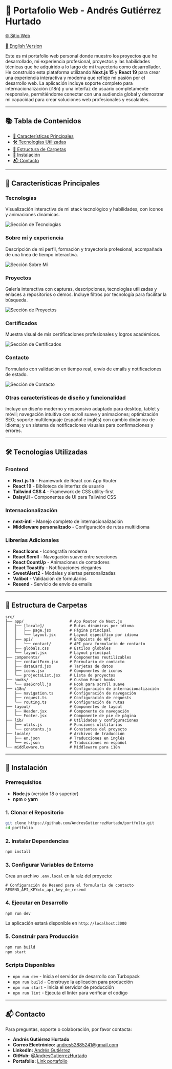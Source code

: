 # 🤵 Portafolio Web - Andrés Gutiérrez Hurtado

[🌐 Sitio Web](https://andres-portfolio-b4dv.onrender.com)

[📑 English Version](./README.md)

Este es mi portafolio web personal donde muestro los proyectos que he desarrollado, mi experiencia profesional, proyectos y las habilidades técnicas que he adquirido a lo largo de mi trayectoria como desarrollador. He construido esta plataforma utilizando **Next.js 15** y **React 19** para crear una experiencia interactiva y moderna que refleje mi pasión por el desarrollo web. La aplicación incluye soporte completo para internacionalización (i18n) y una interfaz de usuario completamente responsiva, permitiéndome conectar con una audiencia global y demostrar mi capacidad para crear soluciones web profesionales y escalables.

---

## 📚 Tabla de Contenidos

-   [🚀 Características Principales](#-características-principales)
-   [🛠️ Tecnologías Utilizadas](#️-tecnologías-utilizadas)
-   [📁 Estructura de Carpetas](#-estructura-de-carpetas)
-   [💾 Instalación](#-instalación)
-   [📬 Contacto](#-contacto)

---

## 🚀 Características Principales

### Tecnologías

Visualización interactiva de mi stack tecnológico y habilidades, con íconos y animaciones dinámicas.

![Sección de Tecnologías](docs/screenshots/technologies.png)

### Sobre mí y experiencia

Descripción de mi perfil, formación y trayectoria profesional, acompañada de una línea de tiempo interactiva.

![Sección Sobre Mí](docs/screenshots/about.png)

### Proyectos

Galería interactiva con capturas, descripciones, tecnologías utilizadas y enlaces a repositorios o demos. Incluye filtros por tecnología para facilitar la búsqueda.

![Sección de Proyectos](docs/screenshots/projects.png)

### Certificados

Muestra visual de mis certificaciones profesionales y logros académicos.

![Sección de Certificados](docs/screenshots/certificates.png)

### Contacto

Formulario con validación en tiempo real, envío de emails y notificaciones de estado.

![Sección de Contacto](docs/screenshots/contact.png)

### Otras características de diseño y funcionalidad

Incluye un diseño moderno y responsivo adaptado para desktop, tablet y móvil; navegación intuitiva con scroll suave y animaciones; optimización SEO; soporte multilenguaje (español e inglés) con cambio dinámico de idioma; y un sistema de notificaciones visuales para confirmaciones y errores.

---

## 🛠️ Tecnologías Utilizadas

### Frontend

-   **Next.js 15** - Framework de React con App Router
-   **React 19** - Biblioteca de interfaz de usuario
-   **Tailwind CSS 4** - Framework de CSS utility-first
-   **DaisyUI** - Componentes de UI para Tailwind CSS

### Internacionalización

-   **next-intl** - Manejo completo de internacionalización
-   **Middleware personalizado** - Configuración de rutas multiidioma

### Librerías Adicionales

-   **React Icons** - Iconografía moderna
-   **React Scroll** - Navegación suave entre secciones
-   **React CountUp** - Animaciones de contadores
-   **React Toastify** - Notificaciones elegantes
-   **SweetAlert2** - Modales y alertas personalizadas
-   **Valibot** - Validación de formularios
-   **Resend** - Servicio de envío de emails

---

## 📁 Estructura de Carpetas

```
src/
├── app/                    # App Router de Next.js
│   ├── [locale]/           # Rutas dinámicas por idioma
│   │   ├── page.jsx        # Página principal
│   │   └── layout.jsx      # Layout específico por idioma
│   ├── api/                # Endpoints de API
│   │   └── contact/        # API para formulario de contacto
│   ├── globals.css         # Estilos globales
│   └── layout.jsx          # Layout principal
├── components/             # Componentes reutilizables
│   ├── contactForm.jsx     # Formulario de contacto
│   ├── dataCard.jsx        # Tarjetas de datos
│   ├── icons.jsx           # Componentes de iconos
│   └── projectsList.jsx    # Lista de proyectos
├── hooks/                  # Custom React hooks
│   └── useScroll.js        # Hook para scroll suave
├── i18n/                   # Configuración de internacionalización
│   ├── navigation.ts       # Configuración de navegación
│   ├── request.ts          # Configuración de requests
│   └── routing.ts          # Configuración de rutas
├── layout/                 # Componentes de layout
│   ├── Header.jsx          # Componente de navegación
│   └── Footer.jsx          # Componente de pie de página
├── lib/                    # Utilidades y configuraciones
│   ├── utils.js            # Funciones utilitarias
│   └── constants.js        # Constantes del proyecto
├── locale/                 # Archivos de traducción
│   ├── en.json             # Traducciones en inglés
│   └── es.json             # Traducciones en español
└── middleware.ts           # Middleware para i18n
```

---

## 💾 Instalación

### Prerrequisitos

-   **Node.js** (versión 18 o superior)
-   **npm** o **yarn**

### 1. Clonar el Repositorio

```bash
git clone https://github.com/AndresGutierrezHurtado/portfolio.git
cd portfolio
```

### 2. Instalar Dependencias

```bash
npm install
```

### 3. Configurar Variables de Entorno

Crea un archivo `.env.local` en la raíz del proyecto:

```env
# Configuración de Resend para el formulario de contacto
RESEND_API_KEY=tu_api_key_de_resend
```

### 4. Ejecutar en Desarrollo

```bash
npm run dev
```

La aplicación estará disponible en `http://localhost:3000`

### 5. Construir para Producción

```bash
npm run build
npm start
```

### Scripts Disponibles

-   `npm run dev` - Inicia el servidor de desarrollo con Turbopack
-   `npm run build` - Construye la aplicación para producción
-   `npm run start` - Inicia el servidor de producción
-   `npm run lint` - Ejecuta el linter para verificar el código

---

## 📬 Contacto

Para preguntas, soporte o colaboración, por favor contacta:

-   **Andrés Gutiérrez Hurtado**
-   **Correo Electrónico:** [andres52885241@gmail.com](mailto:andres52885241@gmail.com)
-   **LinkedIn:** [Andrés Gutiérrez](https://www.linkedin.com/in/andr%C3%A9s-guti%C3%A9rrez-hurtado-25946728b/)
-   **GitHub:** [@AndresGutierrezHurtado](https://github.com/AndresGutierrezHurtado)
-   **Portafolio:** [Link portafolio](https://andres-portfolio-b4dv.onrender.com)
